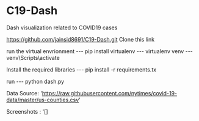 # C19-Dash
Dash visualization related to COVID19 cases

https://github.com/jainsid8691/C19-Dash.git Clone this link

run the virtual envrionment --- pip install virtualenv --- virtualenv venv --- venv\Scripts\activate

Install the required libraries --- pip install -r requirements.tx

run --- python dash.py


Data Source: 'https://raw.githubusercontent.com/nytimes/covid-19-data/master/us-counties.csv'

Screenshots : '[]
